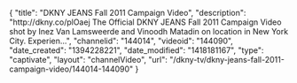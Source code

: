 {
    "title": "DKNY JEANS Fall 2011 Campaign Video",
    "description": "http:\/\/dkny.co\/plOaej The Official DKNY JEANS Fall 2011 Campaign Video shot by Inez Van Lamsweerde and Vinoodh Matadin on location in New York City. Experien...",
    "channelid": "144014",
    "videoid": "144090",
    "date_created": "1394228221",
    "date_modified": "1418181167",
    "type": "captivate",
    "layout": "channelVideo",
    "url": "\/dkny-tv\/dkny-jeans-fall-2011-campaign-video\/144014-144090"
}